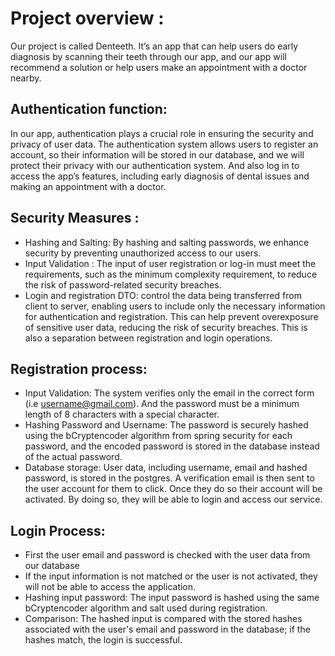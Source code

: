 # Project overview :
Our project is called Denteeth. It’s an app that can help users do early diagnosis by scanning their teeth through our app, and our app will recommend a solution or help users make an appointment with a doctor nearby. 

## Authentication function: 
In our app, authentication plays a crucial role in ensuring the security and privacy of user data. The authentication system allows users to register an account, so their information will be stored in our database, and we will protect their privacy with our authentication system. And also log in to access the app’s features, including early diagnosis of dental issues and making an appointment with a doctor.

## Security Measures : 
- Hashing and Salting: By hashing and salting passwords, we enhance security by preventing unauthorized access to our users. 
- Input Validation : The input of user registration or log-in must meet the requirements, such as the minimum complexity requirement, to reduce the risk of password-related security breaches.
- Login and registration DTO: control the data being transferred from client to server, enabling users to include only the necessary information for authentication and registration. This can help prevent overexposure of sensitive user data, reducing the risk of security breaches. This is also a separation between registration and login operations.

## Registration process:
- Input Validation: The system verifies only the email in the correct form (i.e username@gmail.com). And the password must be a minimum length of 8 characters with a special character.
- Hashing Password and Username: The password is securely hashed using the bCryptencoder algorithm from spring security for each password, and the encoded password is stored in the database instead of the actual password.
- Database storage: User data, including username, email and hashed password, is stored in the postgres.
A verification email is then sent to the user account for them to click. Once they do so their account will be activated. By doing so, they will be able to login and access our service.

## Login Process:
- First the user email and password is checked with the user data from our database
- If the input information is not matched or the user is not activated, they will not be able to access the application.
- Hashing input password: The input password is hashed using the same bCryptencoder algorithm and salt used during registration.
- Comparison: The hashed input is compared with the stored hashes associated with the user's email and password in the database; if the hashes match, the login is successful.
